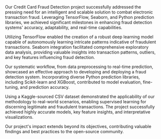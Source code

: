 Our Credit Card Fraud Detection project successfully addressed the pressing need for an intelligent and scalable solution to combat electronic transaction fraud. Leveraging TensorFlow, Seaborn, and Python prediction libraries, we achieved significant milestones in enhancing fraud detection systems' accuracy, adaptability, and real-time capabilities.

Utilizing TensorFlow enabled the creation of a robust deep learning model capable of autonomously learning intricate patterns indicative of fraudulent transactions. Seaborn integration facilitated comprehensive exploratory data analysis, providing valuable insights into transaction patterns, outliers, and key features influencing fraud detection.

Our systematic workflow, from data preprocessing to real-time prediction, showcased an effective approach to developing and deploying a fraud detection system. Incorporating diverse Python prediction libraries, including Scikit-learn and XGBoost, contributed to model evaluation, fine-tuning, and prediction accuracy.

Using a Kaggle-sourced CSV dataset demonstrated the applicability of our methodology to real-world scenarios, enabling supervised learning for discerning legitimate and fraudulent transactions. The project successfully achieved highly accurate models, key feature insights, and interpretative visualizations.

Our project's impact extends beyond its objectives, contributing valuable findings and best practices to the open-source community.